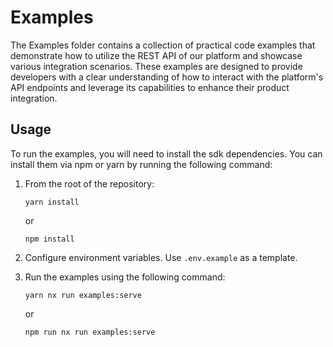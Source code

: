 # Examples

The Examples folder contains a collection of practical code examples that demonstrate how to utilize the REST API of our platform and showcase various integration scenarios. These examples are designed to provide developers with a clear understanding of how to interact with the platform's API endpoints and leverage its capabilities to enhance their product integration.

## Usage

To run the examples, you will need to install the sdk dependencies. You can install them via npm or yarn by running the following command:

1. From the root of the repository:

   ```shell
   yarn install
   ```

   or

   ```shell
   npm install
   ```

2. Configure environment variables. Use `.env.example` as a template.

3. Run the examples using the following command:

   ```shell
   yarn nx run examples:serve
   ```

   or

   ```shell
   npm run nx run examples:serve
   ```
